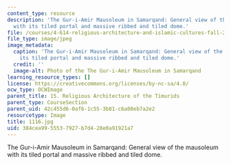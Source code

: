 ```yaml
---
content_type: resource
description: 'The Gur-i-Amir Mausoleum in Samarqand: General view of the mausoleum
  with its tiled portal and massive ribbed and tiled dome.'
file: /courses/4-614-religious-architecture-and-islamic-cultures-fall-2002/384cea9955537927b7d428e0a91921a7_1116.jpg
file_type: image/jpeg
image_metadata:
  caption: 'The Gur-i-Amir Mausoleum in Samarqand: General view of the mausoleum with
    its tiled portal and massive ribbed and tiled dome.'
  credit: ''
  image-alt: Photo of the The Gur-i-Amir Mausoleum in Samarqand
learning_resource_types: []
license: https://creativecommons.org/licenses/by-nc-sa/4.0/
ocw_type: OCWImage
parent_title: 15. Religious Architecture of the Timurids
parent_type: CourseSection
parent_uid: 42c455d6-0af6-1c55-3b81-c6a08eb7a2e2
resourcetype: Image
title: 1116.jpg
uid: 384cea99-5553-7927-b7d4-28e0a91921a7
---
```

The Gur-i-Amir Mausoleum in Samarqand: General view of the mausoleum with its tiled portal and massive ribbed and tiled dome.